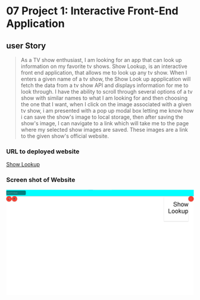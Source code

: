 # 07 Project 1: Interactive Front-End Application

## user Story

> As a TV show enthusiast, I am looking for an app that can look up information on my favorite tv shows. Show Lookup, is an interactive front end application, that allows me to  look up any tv show. When I enters a given name of a tv show, the Show Look up appplication will fetch the data from a tv show API and displays information for me to look through. I  have  the ability to scroll through several options of a tv show with similar names to what I am looking for and then choosing the one that I  want, when I click on the image associated with a given tv show, i am presented with a pop up  modal box letting me know how i can save the show's image to local storage, then after saving the show's image, I can navigate to a link which will take me to the page where my selected show images are saved. These images are a link to the given show's official website. 

### URL to  deployed website

[Show Lookup]( https://teshome28sara.github.io/show-lookup/)

### Screen shot of Website

![Screenshot of Show Lookup homepage](/Assets/showLookUP.png "Show Lookup home screen")